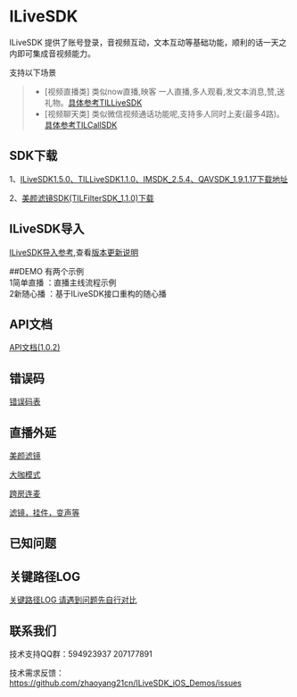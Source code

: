 # ILiveSDK
ILiveSDK 提供了账号登录，音视频互动，文本互动等基础功能，顺利的话一天之内即可集成音视频能力。

支持以下场景     
>* [视频直播类]
类似now直播,映客 一人直播,多人观看,发文本消息,赞,送礼物。[具体参考TILLiveSDK](https://github.com/zhaoyang21cn/ILiveSDK_iOS_Demos/blob/master/TILLiveSDK-README.md)
>* [视频聊天类]
     类似微信视频通话功能呢,支持多人同时上麦(最多4路)。[具体参考TILCallSDK](https://github.com/zhaoyang21cn/CallSDK_iOS_Demo)

## SDK下载
1、[ILiveSDK1.5.0、TILLiveSDK1.1.0、IMSDK_2.5.4、QAVSDK_1.9.1.17下载地址](http://dldir1.qq.com/hudongzhibo/ILiveSDK/Frameworks(ILiveSDK1.5.0,TILLiveSDK1.1.0,IMSDK_2.5.4,QAVSDK_1.9.1.17.zip).zip)

2、[美颜滤镜SDK(TILFilterSDK_1.1.0)下载](http://dldir1.qq.com/hudongzhibo/ILiveSDK/TILFilterSDK_1.1.0.zip)

## ILiveSDK导入
[ILiveSDK导入参考](https://github.com/zhaoyang21cn/ILiveSDK_iOS_Demos/blob/master/ILiveSDK-README.md),查看[版本更新说明](https://github.com/zhaoyang21cn/ILiveSDK_iOS_Demos/blob/master/doc/ILiveSDK_ChangeList.md)


##DEMO
有两个示例 <br />
1简单直播 ：直播主线流程示例  <br />
2新随心播 ：基于ILiveSDK接口重构的随心播   

## API文档
[API文档(1.0.2)](https://zhaoyang21cn.github.io/ilivesdk_help/ios_help/)

## 错误码
[错误码表](https://github.com/zhaoyang21cn/ILiveSDK_Android_Demos/blob/master/doc/ILiveSDK/error.md)

## 直播外延

[美颜滤镜](https://github.com/zhaoyang21cn/ILiveSDK_iOS_Demos/blob/master/TILFilterSDK-README.md)

[大咖模式](https://github.com/zhaoyang21cn/suixinbo_doc/blob/master/%E5%A4%A7%E5%92%96%E6%A8%A1%E5%BC%8F.md)

[跨房连麦](https://github.com/zhaoyang21cn/ILiveSDK_iOS_Demos/blob/master/doc/%E8%B7%A8%E6%88%BF%E8%BF%9E%E9%BA%A6.md)

[滤镜，挂件，变声等](https://github.com/zhaoyang21cn/ILiveSDK_iOS_Demos/blob/master/doc/%E7%89%B9%E8%89%B2%E5%8A%9F%E8%83%BD.md)

## 已知问题

## 关键路径LOG
[关键路径LOG 请遇到问题先自行对比](https://github.com/zhaoyang21cn/suixinbo_doc/blob/master/doc2/log.md)

## 联系我们
技术支持QQ群：594923937 207177891

技术需求反馈：https://github.com/zhaoyang21cn/ILiveSDK_iOS_Demos/issues 
